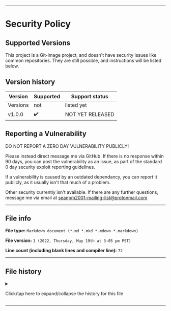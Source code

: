 
***

# Security Policy

## Supported Versions

This project is a Git-image project, and doesn't have security issues like common repositories. They are still possible, and instructions will be listed below.

## Version history

| Version | Supported          | Support status |
| ------- | ------------------ |-----------------|
| Versions | not | listed yet |
| v1.0.0    | :heavy_check_mark: | NOT YET RELEASED |

## Reporting a Vulnerability

DO NOT REPORT A ZERO DAY VULNERABILITY PUBLICLY!

Please instead direct message me via GitHub. If there is no response within 90 days, you can post the vulnerability as an issue, as part of the standard 0 day security exploit reporting guidelines.

If a vulnerability is caused by an outdated dependancy, you can report it publicly, as it usually isn't that much of a problem.

Other security currently isn't available. If there are any further questions, message me via email at [seanpm2001-mailing-list@protonmail.com](mailto:seanpm2001-mailing-list@protonmail.com)

***

## File info

**File type:** `Markdown document (*.md *.mkd *.mdown *.markdown)`

**File version:** `1 (2022, Thursday, May 19th at 3:05 pm PST)`

**Line count (including blank lines and compiler line):** `72`

***

## File history

<details><summary><p>Click/tap here to expand/collapse the history for this file</p></summary>

**Version 1 (2022, Thursday, May 19th at 3:05 pm PST)**

> Changes:

> * Started the file

> * Added the supported versions section

> * Added the version history section

> * Added the reporting a vulnerability section

> * Added the file info section

> * Added the file history section

> * No other changes in version 1

**Version 2 (Coming soon)**

> Changes:

> * Coming soona

> * No other changes in version 2

</details>

***
